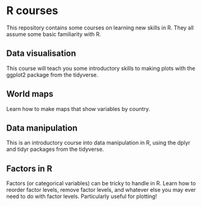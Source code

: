 # R courses

This repository contains some courses on learning new skills in R. They all assume some basic familiarity with R.

## Data visualisation
This course will teach you some introductory skills to making plots with the ggplot2 package from the tidyverse.  

## World maps
Learn how to make maps that show variables by country.

## Data manipulation
This is an introductory course into data manipulation in R, using the dplyr and tidyr packages from the tidyverse.  

## Factors in R
Factors (or categorical variables) can be tricky to handle in R. Learn how to reorder factor levels, remove factor levels, and whatever else you may ever need to do with factor levels. Particularly useful for plotting!
